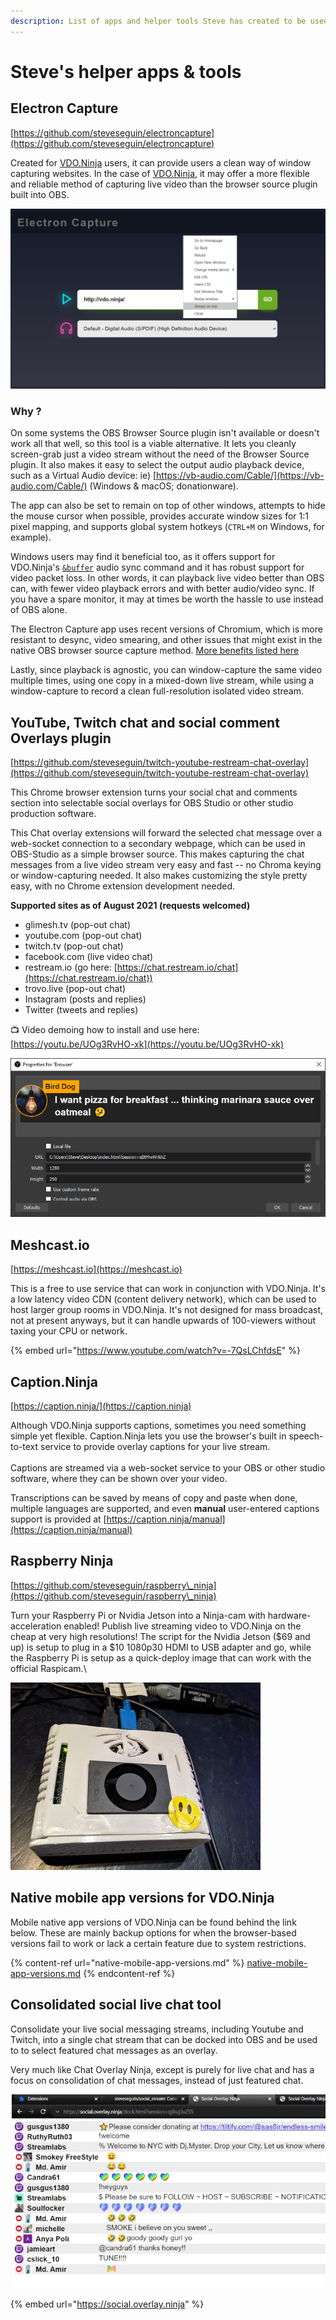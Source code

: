 ```yaml
---
description: List of apps and helper tools Steve has created to be used with VDO.Ninja
---
```


# Steve's helper apps & tools

## Electron Capture

[https://github.com/steveseguin/electroncapture](https://github.com/steveseguin/electroncapture)

Created for [VDO.Ninja](https://vdo.ninja) users, it can provide users a clean way of window capturing websites. In the case of [VDO.Ninja](https://vdo.ninja), it may offer a more flexible and reliable method of capturing live video than the browser source plugin built into OBS.

![](<../.gitbook/assets/image (36).png>)

### Why ?

On some systems the OBS Browser Source plugin isn't available or doesn't work all that well, so this tool is a viable alternative. It lets you cleanly screen-grab just a video stream without the need of the Browser Source plugin. It also makes it easy to select the output audio playback device, such as a Virtual Audio device: ie) [https://vb-audio.com/Cable/](https://vb-audio.com/Cable/) (Windows & macOS; donationware).

The app can also be set to remain on top of other windows, attempts to hide the mouse cursor when possible, provides accurate window sizes for 1:1 pixel mapping, and supports global system hotkeys (`CTRL+M` on Windows, for example).

Windows users may find it beneficial too, as it offers support for VDO.Ninja's [`&buffer`](https://docs.vdo.ninja/viewers-settings/buffer) audio sync command and it has robust support for video packet loss. In other words, it can playback live video better than OBS can, with fewer video playback errors and with better audio/video sync. If you have a spare monitor, it may at times be worth the hassle to use instead of OBS alone.

The Electron Capture app uses recent versions of Chromium, which is more resistant to desync, video smearing, and other issues that might exist in the native OBS browser source capture method. [More benefits listed here](https://github.com/steveseguin/electroncapture/blob/master/BENEFITS.md)

Lastly, since playback is agnostic, you can window-capture the same video multiple times, using one copy in a mixed-down live stream, while using a window-capture to record a clean full-resolution isolated video stream.

## YouTube, Twitch chat and social comment Overlays plugin

[https://github.com/steveseguin/twitch-youtube-restream-chat-overlay](https://github.com/steveseguin/twitch-youtube-restream-chat-overlay)

This Chrome browser extension turns your social chat and comments section into selectable social overlays for OBS Studio or other studio production software.

This Chat overlay extensions will forward the selected chat message over a web-socket connection to a secondary webpage, which can be used in OBS-Studio as a simple browser source. This makes capturing the chat messages from a live video stream very easy and fast -- no Chroma keying or window-capturing needed. It also makes customizing the style pretty easy, with no Chrome extension development needed.

**Supported sites as of August 2021 (requests welcomed)**

* glimesh.tv (pop-out chat)
* youtube.com (pop-out chat)
* twitch.tv (pop-out chat)
* facebook.com (live video chat)
* restream.io (go here: [https://chat.restream.io/chat](https://chat.restream.io/chat))
* trovo.live (pop-out chat)
* Instagram (posts and replies)
* Twitter (tweets and replies)

📺 Video demoing how to install and use here: [https://youtu.be/UOg3RvHO-xk](https://youtu.be/UOg3RvHO-xk)

![](<../.gitbook/assets/image (35).png>)

## Meshcast.io

[https://meshcast.io](https://meshcast.io)

This is a free to use service that can work in conjunction with VDO.Ninja. It's a low latency video CDN (content delivery network), which can be used to host larger group rooms in VDO.Ninja. It's not designed for mass broadcast, not at present anyways, but it can handle upwards of 100-viewers without taxing your CPU or network.

{% embed url="https://www.youtube.com/watch?v=-7QsLChfdsE" %}

## Caption.Ninja

[https://caption.ninja/](https://caption.ninja)

Although VDO.Ninja supports captions, sometimes you need something simple yet flexible. Caption.Ninja lets you use the browser's built in speech-to-text service to provide overlay captions for your live stream.\
\
Captions are streamed via a web-socket service to your OBS or other studio software, where they can be shown over your video.

Transcriptions can be saved by means of copy and paste when done, multiple languages are supported, and even **manual** user-entered captions support is provided at [https://caption.ninja/manual](https://caption.ninja/manual)

## Raspberry Ninja

[https://github.com/steveseguin/raspberry\_ninja](https://github.com/steveseguin/raspberry\_ninja)

Turn your Raspberry Pi or Nvidia Jetson into a Ninja-cam with hardware-acceleration enabled! Publish live streaming video to VDO.Ninja on the cheap at very high resolutions! The script for the Nvidia Jetson ($69 and up) is setup to plug in a $10 1080p30 HDMI to USB adapter and go, while the Raspberry Pi is setup as a quick-deploy image that can work with the official Raspicam.\


![An Nvidia Jetson NX pushing 1080p video to VDO.Ninja, captured with a $10 HDMI to USB adapter](<../.gitbook/assets/image (38).png>)

## Native mobile app versions for VDO.Ninja

Mobile native app versions of VDO.Ninja can be found behind the link below. These are mainly backup options for when the browser-based versions fail to work or lack a certain feature due to system restrictions.&#x20;

{% content-ref url="native-mobile-app-versions.md" %}
[native-mobile-app-versions.md](native-mobile-app-versions.md)
{% endcontent-ref %}

## Consolidated social live chat tool

Consolidate your live social messaging streams, including Youtube and Twitch, into a single chat stream that can be docked into OBS and be used to to select featured chat messages as an overlay.

Very much like Chat Overlay Ninja, except is purely for live chat and has a focus on consolidation of chat messages, instead of just featured chat.

![](<../.gitbook/assets/image (98).png>)

{% embed url="https://social.overlay.ninja" %}

